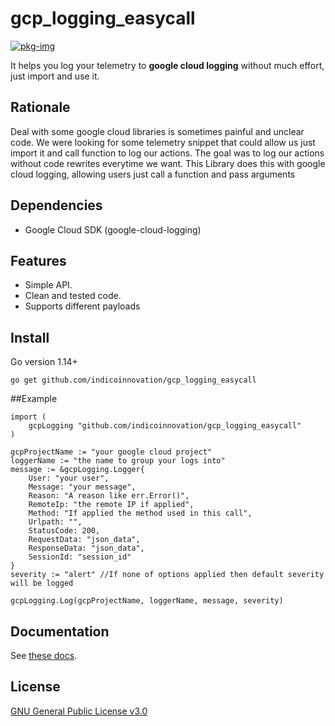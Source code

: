 # gcp_logging_easycall

[![pkg-img]][pkg-url]

It helps you log your telemetry to **google cloud logging** without much effort, just import and use it.

## Rationale
Deal with some google cloud libraries is sometimes painful and unclear code.
We were looking for some telemetry snippet that could allow us just import it and call function to log our actions.
The goal was to log our actions without code rewrites everytime we want.
This Library does this with google cloud logging, allowing users just call a function and pass arguments

## Dependencies
- Google Cloud SDK (google-cloud-logging)

## Features
- Simple API.
- Clean and tested code.
- Supports different payloads

## Install
Go version 1.14+
```
go get github.com/indicoinnovation/gcp_logging_easycall
```

##Example

```
import (
    gcpLogging "github.com/indicoinnovation/gcp_logging_easycall"
)

gcpProjectName := "your google cloud project"
loggerName := "the name to group your logs into"
message := &gcpLogging.Logger{
    User: "your user",
	Message: "your message",
	Reason: "A reason like err.Error()",
	RemoteIp: "the remote IP if applied",
	Method: "If applied the method used in this call",
	Urlpath: "",
	StatusCode: 200,
	RequestData: "json_data",
	ResponseData: "json_data",
	SessionId: "session_id"
}
severity := "alert" //If none of options applied then default severity will be logged

gcpLogging.Log(gcpProjectName, loggerName, message, severity)
```

## Documentation
See [these docs][pkg-url].

## License
[GNU General Public License v3.0](LICENSE)

[build-url]: https://github.com/indicoinnovation/gcp_logging_easycall/actions
[pkg-img]: https://pkg.go.dev/badge/indicoinnovation/gcp_logging_easycall
[pkg-url]: https://pkg.go.dev/github.com/indicoinnovation/gcp_logging_easycall
[version-url]: https://github.com/indicoinnovation/gcp_logging_easycall/releases
